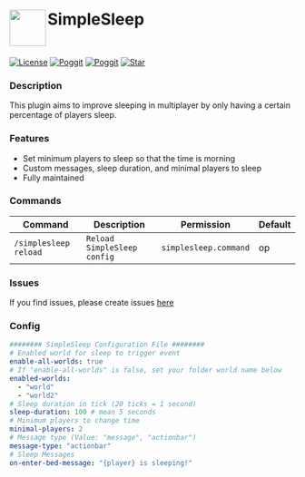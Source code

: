 <h1>SimpleSleep<img src="https://github.com/brokiem/SimpleSleep/blob/master/assets/logo.PNG" height="64" width="64" align="left" alt=""></h1><br>

[![License](https://img.shields.io/github/license/brokiem/SimpleSleep)](https://github.com/brokiem/SimpleSleep)
[![Poggit](https://poggit.pmmp.io/shield.state/SimpleSleep)](https://poggit.pmmp.io/p/SimpleSleep)
[![Poggit](https://poggit.pmmp.io/shield.dl.total/SimpleSleep)](https://poggit.pmmp.io/p/SimpleSleep)
[![Star](https://img.shields.io/github/stars/brokiem/SimpleSleep)](https://github.com/brokiem/SimpleSleep/stargazers) <br>

### Description
This plugin aims to improve sleeping in multiplayer by only having a certain percentage of players sleep.

### Features
- Set minimum players to sleep so that the time is morning
- Custom messages, sleep duration, and minimal players to sleep
- Fully maintained

### Commands
| Command | Description | Permission | Default |
| --- | --- | --- | --- |
| ```/simplesleep reload``` | ```Reload SimpleSleep config``` | ```simplesleep.command``` | op |

### Issues
If you find issues, please create issues [here](https://github.com/brokiem/SimpleSleep/issues/new)

### Config
```yaml
######## SimpleSleep Configuration File ########
# Enabled world for sleep to trigger event
enable-all-worlds: true
# If "enable-all-worlds" is false, set your folder world name below
enabled-worlds:
  - "world"
  - "world2"
# Sleep duration in tick (20 ticks = 1 second)
sleep-duration: 100 # mean 5 seconds
# Minimum players to change time
minimal-players: 2
# Message type (Value: "message", "actionbar")
message-type: "actionbar"
# Sleep Messages
on-enter-bed-message: "{player} is sleeping!"
```